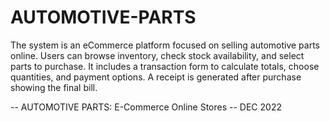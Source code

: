 # AUTOMOTIVE-PARTS
The system is an eCommerce platform focused on selling automotive parts online. Users can browse inventory, check stock availability, and select parts to purchase. It includes a transaction form to calculate totals, choose quantities, and payment options. A receipt is generated after purchase showing the final bill.

-- AUTOMOTIVE PARTS: E-Commerce Online Stores
-- DEC 2022
